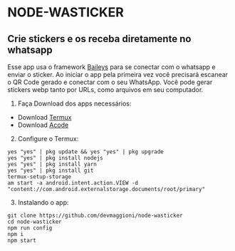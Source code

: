 
# NODE-WASTICKER
## Crie stickers e os receba diretamente no whatsapp

Esse app usa o framework <a href="https://github.com/adiwajshing/Baileys">Baileys</a> para se conectar com o whatsapp e enviar o sticker.
Ao iniciar o app pela primeira vez você precisará escanear o QR Code gerado e conectar com o seu WhatsApp.
Você pode gerar stickers webp tanto por URLs, como arquivos em seu computador.

1. Faça Download dos apps necessários:
- Download <a href="https://play.google.com/store/apps/details?id=com.termux">Termux</a>
- Download <a href="https://play.google.com/store/apps/details?id=com.foxdebug.acodefree">Acode</a>

2. Configure o Termux: 

```
yes "yes" | pkg update && yes "yes" | pkg upgrade
yes "yes" | pkg install nodejs
yes "yes" | pkg install yarn
yes "yes" | pkg install git
termux-setup-storage
am start -a android.intent.action.VIEW -d "content://com.android.externalstorage.documents/root/primary"
```

3. Instalando o app:

```
git clone https://github.com/devmaggioni/node-wasticker
cd node-wasticker
npm run config
npm i
npm start
```